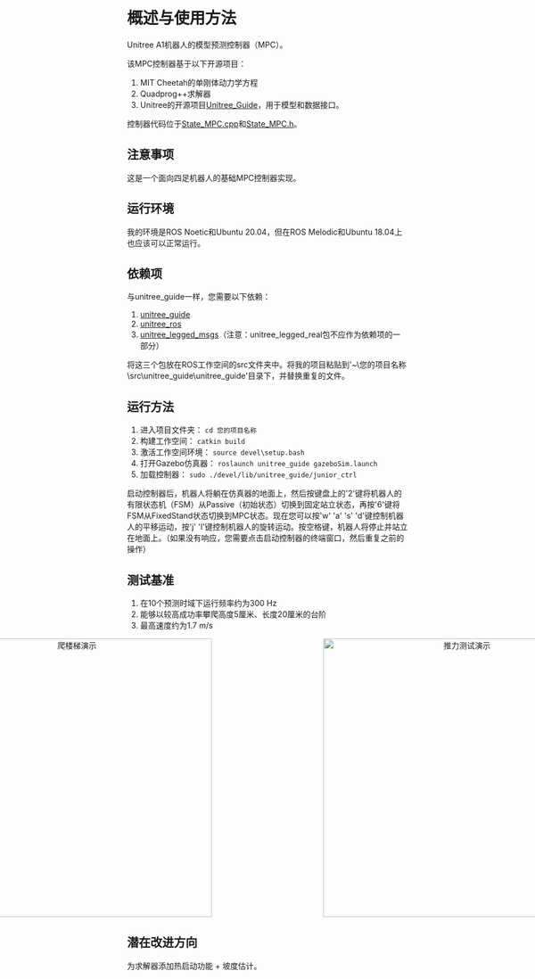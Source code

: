 # 概述与使用方法
Unitree A1机器人的模型预测控制器（MPC）。

该MPC控制器基于以下开源项目：
1. MIT Cheetah的单刚体动力学方程
2. Quadprog++求解器
3. Unitree的开源项目[Unitree_Guide](https://github.com/unitreerobotics/unitree_guide/tree/main/unitree_guide)，用于模型和数据接口。
 
控制器代码位于[State_MPC.cpp](https://github.com/PMY9527/MPC-Controller-for-Unitree-A1/blob/main/src/FSM/State_MPC.cpp)和[State_MPC.h](https://github.com/PMY9527/MPC-Controller-for-Unitree-A1/blob/main/include/FSM/State_MPC.h)。

## 注意事项
这是一个面向四足机器人的基础MPC控制器实现。

## 运行环境
我的环境是ROS Noetic和Ubuntu 20.04，但在ROS Melodic和Ubuntu 18.04上也应该可以正常运行。

## 依赖项
与unitree_guide一样，您需要以下依赖：
1. [unitree_guide](https://github.com/unitreerobotics/unitree_guide/tree/main/unitree_guide)
2. [unitree_ros](https://github.com/unitreerobotics/unitree_ros)
3. [unitree_legged_msgs](https://github.com/unitreerobotics/unitree_ros_to_real)（注意：unitree_legged_real包不应作为依赖项的一部分）

将这三个包放在ROS工作空间的src文件夹中。将我的项目粘贴到'~\您的项目名称\src\unitree_guide\unitree_guide'目录下，并替换重复的文件。

## 运行方法
1. 进入项目文件夹：
```cd 您的项目名称```
2. 构建工作空间：
```catkin build```
3. 激活工作空间环境：
```source devel\setup.bash```
4. 打开Gazebo仿真器：
```roslaunch unitree_guide gazeboSim.launch```
5. 加载控制器：
```sudo ./devel/lib/unitree_guide/junior_ctrl```
   
启动控制器后，机器人将躺在仿真器的地面上，然后按键盘上的'2'键将机器人的有限状态机（FSM）从Passive（初始状态）切换到固定站立状态，再按'6'键将FSM从FixedStand状态切换到MPC状态。现在您可以按'w' 'a' 's' 'd'键控制机器人的平移运动，按'j' 'l'键控制机器人的旋转运动。按空格键，机器人将停止并站立在地面上。（如果没有响应，您需要点击启动控制器的终端窗口，然后重复之前的操作）

## 测试基准
1. 在10个预测时域下运行频率约为300 Hz
2. 能够以较高成功率攀爬高度5厘米、长度20厘米的台阶
3. 最高速度约为1.7 m/s

<div align="center" style="display: flex; justify-content: center; gap: 200px;">
  <img src="./StairsDEMO.gif" alt="爬楼梯演示" style="width: 500px;">
  <img src="./PushDEMO.gif" alt="推力测试演示" style="width: 500px;">
</div>

## 潜在改进方向
为求解器添加热启动功能 + 坡度估计。